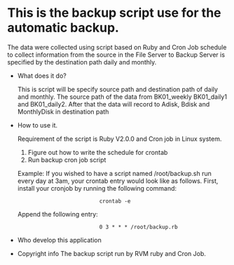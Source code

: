# This is the backup script use for the automatic backup. 

The data were collected using  script based on Ruby and Cron Job schedule to collect information from the source in the File Server to Backup Server is specified by the destination path daily and monthly.

- What does it do? 
    
	This is script will be specify source path and destination path of daily and
monthly. The source path of the data from BK01_weekly
BK01_daily1 and BK01_daily2. After that the data will record to Adisk, Bdisk and MonthlyDisk in destination path

- How to use it. 

	Requirement of the script is Ruby V2.0.0 and Cron job in Linux system.
    		
	1. Figure out how to write the schedule for crontab
	2. Run backup cron job script 

	Example: If you wished to have a script named /root/backup.sh run every day at 3am, your crontab entry would look like as follows. First, install your cronjob by running the following command:
    		
    							crontab -e

	Append the following entry:
    		
    							0 3 * * * /root/backup.rb

- Who develop this application

- Copyright info
    The backup script run by RVM ruby and Cron Job.

